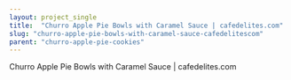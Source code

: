 ```yaml
---
layout: project_single
title:  "Churro Apple Pie Bowls with Caramel Sauce | cafedelites.com"
slug: "churro-apple-pie-bowls-with-caramel-sauce-cafedelitescom"
parent: "churro-apple-pie-cookies"
---
```

Churro Apple Pie Bowls with Caramel Sauce | cafedelites.com